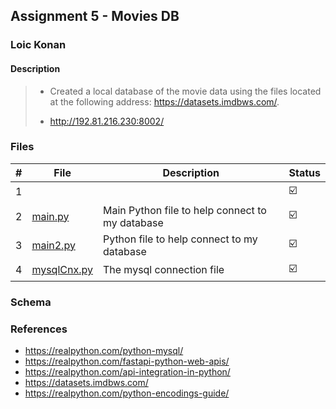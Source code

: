 ## Assignment 5 -  Movies DB

### Loic Konan

#### Description

> - Created a local database of the movie data using the files located at the following address: <https://datasets.imdbws.com/>.
>
> - <http://192.81.216.230:8002/>

### Files

|   #   | File                       | Description                                     | Status                  |
| :---: | -------------------------- | ----------------------------------------------- | ----------------------- |
|   1   | []()                       |                                                 | :ballot_box_with_check: |
|   2   | [main.py](main.py)         | Main Python file to help connect to my database | :ballot_box_with_check: |
|   3   | [main2.py](main2.py)       | Python file to help connect to my database      | :ballot_box_with_check: |
|   4   | [mysqlCnx.py](mysqlCnx.py) | The mysql connection file                       | :ballot_box_with_check: |

### Schema

### References

- <https://realpython.com/python-mysql/>
- <https://realpython.com/fastapi-python-web-apis/>
- <https://realpython.com/api-integration-in-python/>
- <https://datasets.imdbws.com/>
- <https://realpython.com/python-encodings-guide/>
